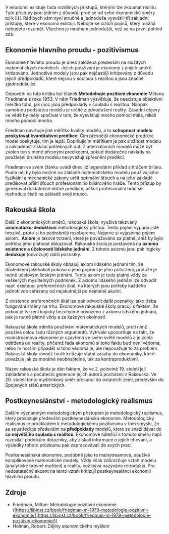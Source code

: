 V ekonomii existuje řada rozdílných přístupů, kterými lze zkoumat realitu. Tyto přístupy jsou jedním z důvodů, proč se od sebe ekonomické směry tolik liší. Rád bych vám nyní stručně a jednoduše vysvětlil tři základní přístupy, které v ekonomii existují. Nebojte se cizích pojmů, který možná nebudete rozumět. Všechno je mnohem jednodušší, než se na první pohled zdá.

## Ekonomie hlavního proudu - pozitivismus

Ekonomie hlavního proudu je dnes založena především na složitých matematických modelech. Jejich používání je ekonomy z jiných směrů kritizováno. Jednotlivé modely jsou pak nejčastěji kritizovány z důvodu jejich předpokladů, které nejsou v souladu s realitou a jsou značně zjednodušující.

Odpovědí na tuto kritiku byl článek **Metodologie pozitivní ekonomie** Miltona Friedmana z roku 1953\. V něm Friedman vysvětluje, že neexistuje objektivní měřítko toho, jak moc jsou předpoklady v souladu s realitou. Naopak samotnou podstatou modelu je určité zjednodušení reality. Zásadní objevy ve vědě by měly spočívat v tom, že vysvětlují mnoho pomocí mála, nikoli mnoho pomocí mnoha.

Friedman navrhuje jiné měřítko kvality modelu, a to **schopnost modelu poskytovat kvantitativní predikce**. Čím přesnější ekonomické predikce model poskytuje, tím je lepší. Doplňujícím měřítkem je pak složitost modelu a nákladnost získání potřebných dat. Z alternativních modelů může být zvolen ten s méně přesnými predikcemi, pokud dodatečné náklady na používání druhého modelu nevyvažují zpřesnění predikcí.

Friedman ve svém článku uvádí dnes již legendární příklad s hráčem biliáru. Podle něj by bylo možné na základě matematického modelu používajícího fyzikální a mechanické zákony určit optimální šťouch a na jeho základě predikovat příští šťouch profesionálního biliárového hráče. Tento přístup by generoval dostatečně dobré predikce, ačkoli profesionální hráč se rozhoduje čistě na základě svojí intuice.

## Rakouská škola

Další z ekonomických směrů, rakouská škola, využívá takzvaný **axiomaticko-deduktivní** metodologický přístup. Tento pojem vypadá jistě hrozivě, proto si ho podrobněji rozebereme. Nejprve si vyjasníme pojem axiom.  **Axiom** je takové tvrzení, které je považováno za platné, aniž by bylo potřeba jeho platnost dokazovat. Rakouská škola je postavená na **axiomu existence a účelovosti lidského jednání**. Z tohoto axiomu jsou pak logicky **dedukuje** (odvozuje) další poznatky.

Ekonomové rakouské školy obhajují axiom lidského jednání tím, že důsledkem jakéhokoli pokusu o jeho popření je jeho potvrzení, protože je nutně účelovým lidským jednání. Tento axiom je tedy platný vždy za veškerých myslitelných podmínek. Z axiomu lidského jednání lze odvodit např. existenci preferenčních škál, na kterých jsou potřeby každého jednotlivce seřazeny od nejakutnější po nejméně akutní.

Z existence preferenčních škál lze pak odvodit další poznatky, jako třeba fungování směny na trhu. Ekonomové rakouské školy pracují s faktem, že pokud je tvrzení logicky bezchybně odvozeno z axiomu lidského jednání, pak je nutně platné vždy a za každých okolností.

Rakouská škola odmítá používání matematických modelů, proti nimž používá celou řadu různých argumentů. Vytrvale upozorňuje na fakt, že mainstreamová ekonomie je uzavřená ve svém světě modelů a je zcela odtržena od reality, přičemž řada ekonomů si toho faktu buď není vědoma, nebo (v horším případě) si toho vědoma je, ale nepovažuje to za problém. Rakouská škola rovněž tvrdě kritizuje státní zásahy do ekonomiky, které považuje jak za morálně neobhajitelné, tak za kontraproduktivní.

Název rakouská škola je dán faktem, že ve 2\. polovině 19\. století její zakladatelé a počáteční generace jejích autorů pocházeli z Rakouska. Ve 20\. století tento myšlenkový směr přesunul do ostatních zemí, především do Spojených států amerických.

## Postkeynesiánství - metodologický realismus

Dalším významným metodologickým přístupem je metodologický realismus, který prosazuje především postkeynesiánská ekonomie. Metodologický realismus je protikladem k metodologickému pozitivismu v tom smyslu, že se soustřeďuje především na **předpoklady** modelů, které se snaží dávat do **co největšího souladu s realitou**. Ekonomové náležící k tomuto směru např. rozesílali podnikům dotazníky, aby získali informace o jejich chování, a výsledky tohoto průzkumu pak zapracovávali do svých prací.

Postkenesiánská ekonomie, podobně jako ta mainstreamová, používá komplikované matematické modely. Vždy však zdůrazňuje vztah modelu (analytické úrovně myšlení) a reality, což bývá nazýváno retrodukcí. Pro nedostatečný akcent na tento vztah kritizují postkeynesiánci ekonomii hlavního proudu.

## Zdroje

*   Friedman, Milton: Metodologie pozitivní ekonomie ([https://libinst.cz/book/friedman-m-1979-metodologie-pozitivni-ekonomie/](https://libinst.cz/book/friedman-m-1979-metodologie-pozitivni-ekonomie/))
*   Holman, Robert: Dějiny ekonomického myšlení
